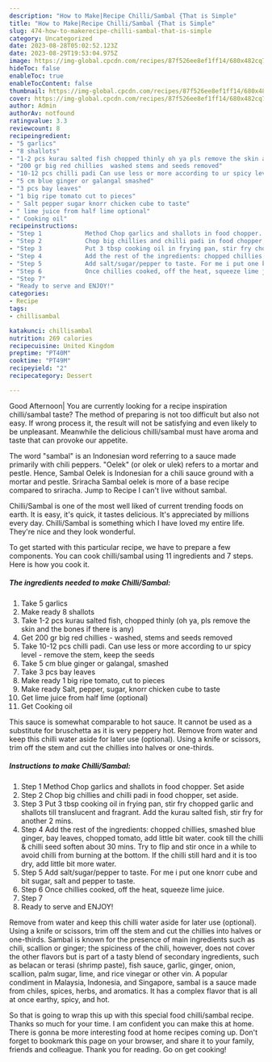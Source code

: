 ```yaml
---
description: "How to Make|Recipe Chilli/Sambal {That is Simple"
title: "How to Make|Recipe Chilli/Sambal {That is Simple"
slug: 474-how-to-makerecipe-chilli-sambal-that-is-simple
category: Uncategorized
date: 2023-08-28T05:02:52.123Z
date: 2023-08-29T19:53:04.975Z
image: https://img-global.cpcdn.com/recipes/87f526ee8ef1ff14/680x482cq70/chillisambal-recipe-main-photo.jpg
hideToc: false
enableToc: true
enableTocContent: false
thumbnail: https://img-global.cpcdn.com/recipes/87f526ee8ef1ff14/680x482cq70/chillisambal-recipe-main-photo.jpg
cover: https://img-global.cpcdn.com/recipes/87f526ee8ef1ff14/680x482cq70/chillisambal-recipe-main-photo.jpg
author: Admin
authorAv: notfound
ratingvalue: 3.3
reviewcount: 8
recipeingredient:
- "5 garlics"
- "8 shallots"
- "1-2 pcs kurau salted fish chopped thinly oh ya pls remove the skin and the bones if there is any"
- "200 gr big red chillies  washed stems and seeds removed"
- "10-12 pcs chilli padi Can use less or more according to ur spicy level  remove the stem keep the seeds"
- "5 cm blue ginger or galangal smashed"
- "3 pcs bay leaves"
- "1 big ripe tomato cut to pieces"
- " Salt pepper sugar knorr chicken cube to taste"
- " lime juice from half lime optional"
- " Cooking oil"
recipeinstructions:
- "Step 1            Method Chop garlics and shallots in food chopper. Set aside"
- "Step 2            Chop big chillies and chilli padi in food chopper, set aside."
- "Step 3            Put 3 tbsp cooking oil in frying pan, stir fry chopped garlic and shallots till translucent and fragrant. Add the kurau salted fish, stir fry for another 2 mins."
- "Step 4            Add the rest of the ingredients: chopped chillies, smashed blue ginger, bay leaves, chopped tomato, add little bit water. cook till the chilli &amp; chilli seed soften about 30 mins. Try to flip and stir once in a while to avoid chilli from burning at the bottom. If the chilli still hard and it is too dry, add little bit more water."
- "Step 5            Add salt/sugar/pepper to taste. For me i put one knorr cube and bit sugar, salt and pepper to taste."
- "Step 6            Once chillies cooked, off the heat, squeeze lime juice."
- "Step 7"
- "Ready to serve and ENJOY!"
categories:
- Recipe
tags:
- chillisambal

katakunci: chillisambal 
nutrition: 269 calories
recipecuisine: United Kingdom
preptime: "PT40M"
cooktime: "PT49M"
recipeyield: "2"
recipecategory: Dessert

---
```



Good Afternoon| You are currently looking for a recipe inspiration chilli/sambal taste? The method of preparing is not too difficult but also not easy. If wrong process it, the result will not be satisfying and even likely to be unpleasant. Meanwhile the delicious chilli/sambal must have aroma and taste that can provoke our appetite.





The word &#34;sambal&#34; is an Indonesian word referring to a sauce made primarily with chili peppers. &#34;Oelek&#34; (or olek or ulek) refers to a mortar and pestle. Hence, Sambal Oelek is Indonesian for a chili sauce ground with a mortar and pestle. Sriracha Sambal oelek is more of a base recipe compared to sriracha. Jump to Recipe I can&#39;t live without sambal.

Chilli/Sambal is one of the most well liked of current trending foods on earth. It is easy, it's quick, it tastes delicious. It's appreciated by millions every day. Chilli/Sambal is something which I have loved my entire life. They're nice and they look wonderful.


To get started with this particular recipe, we have to prepare a few components. You can cook chilli/sambal using 11 ingredients and 7 steps. Here is how you cook it.

<!--inarticleads1-->

##### The ingredients needed to make Chilli/Sambal:

1. Take 5 garlics
1. Make ready 8 shallots
1. Take 1-2 pcs kurau salted fish, chopped thinly (oh ya, pls remove the skin and the bones if there is any)
1. Get 200 gr big red chillies - washed, stems and seeds removed
1. Take 10-12 pcs chilli padi. Can use less or more according to ur spicy level - remove the stem, keep the seeds
1. Take 5 cm blue ginger or galangal, smashed
1. Take 3 pcs bay leaves
1. Make ready 1 big ripe tomato, cut to pieces
1. Make ready  Salt, pepper, sugar, knorr chicken cube to taste
1. Get  lime juice from half lime (optional)
1. Get  Cooking oil


This sauce is somewhat comparable to hot sauce. It cannot be used as a substitute for bruschetta as it is very peppery hot. Remove from water and keep this chilli water aside for later use (optional). Using a knife or scissors, trim off the stem and cut the chillies into halves or one-thirds. 

<!--inarticleads2-->

##### Instructions to make Chilli/Sambal:

1. Step 1            Method Chop garlics and shallots in food chopper. Set aside
1. Step 2            Chop big chillies and chilli padi in food chopper, set aside.
1. Step 3            Put 3 tbsp cooking oil in frying pan, stir fry chopped garlic and shallots till translucent and fragrant. Add the kurau salted fish, stir fry for another 2 mins.
1. Step 4            Add the rest of the ingredients: chopped chillies, smashed blue ginger, bay leaves, chopped tomato, add little bit water. cook till the chilli &amp; chilli seed soften about 30 mins. Try to flip and stir once in a while to avoid chilli from burning at the bottom. If the chilli still hard and it is too dry, add little bit more water.
1. Step 5            Add salt/sugar/pepper to taste. For me i put one knorr cube and bit sugar, salt and pepper to taste.
1. Step 6            Once chillies cooked, off the heat, squeeze lime juice.
1. Step 7
1. Ready to serve and ENJOY!

Remove from water and keep this chilli water aside for later use (optional). Using a knife or scissors, trim off the stem and cut the chillies into halves or one-thirds. Sambal is known for the presence of main ingredients such as chili, scallion or ginger; the spiciness of the chili, however, does not cover the other flavors but is part of a tasty blend of secondary ingredients, such as belacan or terasi (shrimp paste), fish sauce, garlic, ginger, onion, scallion, palm sugar, lime, and rice vinegar or other vin. A popular condiment in Malaysia, Indonesia, and Singapore, sambal is a sauce made from chiles, spices, herbs, and aromatics. It has a complex flavor that is all at once earthy, spicy, and hot. 

So that is going to wrap this up with this special food chilli/sambal recipe. Thanks so much for your time. I am confident you can make this at home. There is gonna be more interesting food at home recipes coming up. Don't forget to bookmark this page on your browser, and share it to your family, friends and colleague. Thank you for reading. Go on get cooking!
